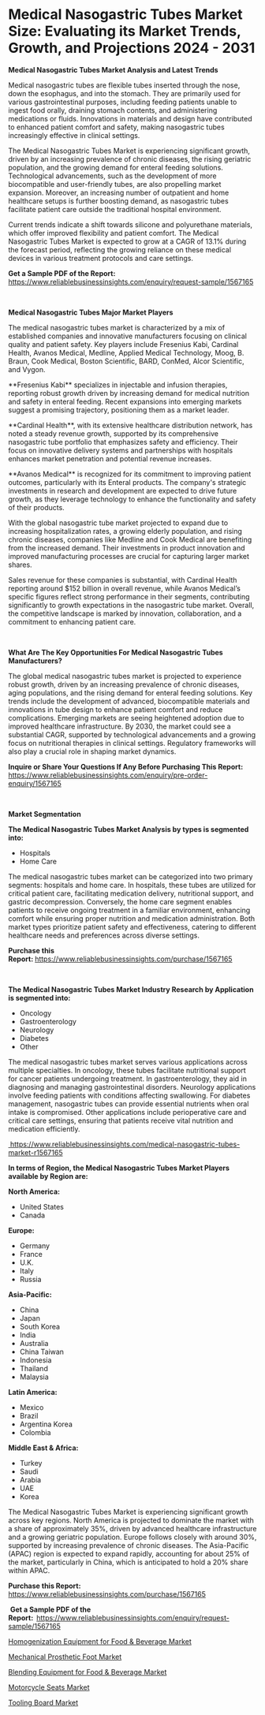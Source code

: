 <p><h1>Medical Nasogastric Tubes Market Size: Evaluating its Market Trends, Growth, and Projections 2024 - 2031</h1></p><p><strong>Medical Nasogastric Tubes Market Analysis and Latest Trends</strong></p>
<p><p>Medical nasogastric tubes are flexible tubes inserted through the nose, down the esophagus, and into the stomach. They are primarily used for various gastrointestinal purposes, including feeding patients unable to ingest food orally, draining stomach contents, and administering medications or fluids. Innovations in materials and design have contributed to enhanced patient comfort and safety, making nasogastric tubes increasingly effective in clinical settings.</p><p>The Medical Nasogastric Tubes Market is experiencing significant growth, driven by an increasing prevalence of chronic diseases, the rising geriatric population, and the growing demand for enteral feeding solutions. Technological advancements, such as the development of more biocompatible and user-friendly tubes, are also propelling market expansion. Moreover, an increasing number of outpatient and home healthcare setups is further boosting demand, as nasogastric tubes facilitate patient care outside the traditional hospital environment.</p><p>Current trends indicate a shift towards silicone and polyurethane materials, which offer improved flexibility and patient comfort. The Medical Nasogastric Tubes Market is expected to grow at a CAGR of 13.1% during the forecast period, reflecting the growing reliance on these medical devices in various treatment protocols and care settings.</p></p>
<p><strong>Get a Sample PDF of the Report:&nbsp;</strong> <a href="https://www.reliablebusinessinsights.com/enquiry/request-sample/1567165">https://www.reliablebusinessinsights.com/enquiry/request-sample/1567165</a></p>
<p>&nbsp;</p>
<p><strong>Medical Nasogastric Tubes Major Market Players</strong></p>
<p><p>The medical nasogastric tubes market is characterized by a mix of established companies and innovative manufacturers focusing on clinical quality and patient safety. Key players include Fresenius Kabi, Cardinal Health, Avanos Medical, Medline, Applied Medical Technology, Moog, B. Braun, Cook Medical, Boston Scientific, BARD, ConMed, Alcor Scientific, and Vygon.</p><p>**Fresenius Kabi** specializes in injectable and infusion therapies, reporting robust growth driven by increasing demand for medical nutrition and safety in enteral feeding. Recent expansions into emerging markets suggest a promising trajectory, positioning them as a market leader.</p><p>**Cardinal Health**, with its extensive healthcare distribution network, has noted a steady revenue growth, supported by its comprehensive nasogastric tube portfolio that emphasizes safety and efficiency. Their focus on innovative delivery systems and partnerships with hospitals enhances market penetration and potential revenue increases.</p><p>**Avanos Medical** is recognized for its commitment to improving patient outcomes, particularly with its Enteral products. The company's strategic investments in research and development are expected to drive future growth, as they leverage technology to enhance the functionality and safety of their products.</p><p>With the global nasogastric tube market projected to expand due to increasing hospitalization rates, a growing elderly population, and rising chronic diseases, companies like Medline and Cook Medical are benefiting from the increased demand. Their investments in product innovation and improved manufacturing processes are crucial for capturing larger market shares.</p><p>Sales revenue for these companies is substantial, with Cardinal Health reporting around $152 billion in overall revenue, while Avanos Medical’s specific figures reflect strong performance in their segments, contributing significantly to growth expectations in the nasogastric tube market. Overall, the competitive landscape is marked by innovation, collaboration, and a commitment to enhancing patient care.</p></p>
<p>&nbsp;</p>
<p><strong>What Are The Key Opportunities For Medical Nasogastric Tubes Manufacturers?</strong></p>
<p><p>The global medical nasogastric tubes market is projected to experience robust growth, driven by an increasing prevalence of chronic diseases, aging populations, and the rising demand for enteral feeding solutions. Key trends include the development of advanced, biocompatible materials and innovations in tube design to enhance patient comfort and reduce complications. Emerging markets are seeing heightened adoption due to improved healthcare infrastructure. By 2030, the market could see a substantial CAGR, supported by technological advancements and a growing focus on nutritional therapies in clinical settings. Regulatory frameworks will also play a crucial role in shaping market dynamics.</p></p>
<p><strong>Inquire or Share Your Questions If Any Before Purchasing This Report:</strong> <a href="https://www.reliablebusinessinsights.com/enquiry/pre-order-enquiry/1567165">https://www.reliablebusinessinsights.com/enquiry/pre-order-enquiry/1567165</a></p>
<p>&nbsp;</p>
<p><strong>Market Segmentation</strong></p>
<p><strong>The Medical Nasogastric Tubes Market Analysis by types is segmented into:</strong></p>
<p><ul><li>Hospitals</li><li>Home Care</li></ul></p>
<p><p>The medical nasogastric tubes market can be categorized into two primary segments: hospitals and home care. In hospitals, these tubes are utilized for critical patient care, facilitating medication delivery, nutritional support, and gastric decompression. Conversely, the home care segment enables patients to receive ongoing treatment in a familiar environment, enhancing comfort while ensuring proper nutrition and medication administration. Both market types prioritize patient safety and effectiveness, catering to different healthcare needs and preferences across diverse settings.</p></p>
<p><strong>Purchase this Report:&nbsp;</strong><a href="https://www.reliablebusinessinsights.com/purchase/1567165">https://www.reliablebusinessinsights.com/purchase/1567165</a></p>
<p>&nbsp;</p>
<p><strong>The Medical Nasogastric Tubes Market Industry Research by Application is segmented into:</strong></p>
<p><ul><li>Oncology</li><li>Gastroenterology</li><li>Neurology</li><li>Diabetes</li><li>Other</li></ul></p>
<p><p>The medical nasogastric tubes market serves various applications across multiple specialties. In oncology, these tubes facilitate nutritional support for cancer patients undergoing treatment. In gastroenterology, they aid in diagnosing and managing gastrointestinal disorders. Neurology applications involve feeding patients with conditions affecting swallowing. For diabetes management, nasogastric tubes can provide essential nutrients when oral intake is compromised. Other applications include perioperative care and critical care settings, ensuring that patients receive vital nutrition and medication efficiently.</p></p>
<p><a href="https://www.reliablebusinessinsights.com/medical-nasogastric-tubes-market-r1567165">&nbsp;https://www.reliablebusinessinsights.com/medical-nasogastric-tubes-market-r1567165</a></p>
<p><strong>In terms of Region, the Medical Nasogastric Tubes Market Players available by Region are:</strong></p>
<p>
    <p> <strong> North America: </strong>
        <ul>
            <li>United States</li>
            <li>Canada</li>
        </ul>
        </p> 
    <p> <strong> Europe: </strong>
        <ul>
            <li>Germany</li>
            <li>France</li>
            <li>U.K.</li>
            <li>Italy</li>
            <li>Russia</li>
        </ul>
        </p> 
    <p> <strong> Asia-Pacific: </strong>
        <ul>
            <li>China</li>
            <li>Japan</li>
            <li>South Korea</li>
            <li>India</li>
            <li>Australia</li>
            <li>China Taiwan</li>
            <li>Indonesia</li>
            <li>Thailand</li>
            <li>Malaysia</li>
        </ul>
        </p> 
    <p> <strong> Latin America: </strong>
        <ul>
            <li>Mexico</li>
            <li>Brazil</li>
            <li>Argentina Korea</li>
            <li>Colombia</li>
        </ul>
        </p> 
    <p> <strong> Middle East & Africa: </strong>
        <ul>
            <li>Turkey</li>
            <li>Saudi</li>
            <li>Arabia</li>
            <li>UAE</li>
            <li>Korea</li>
        </ul>
    </p>
    </p>
<p><p>The Medical Nasogastric Tubes Market is experiencing significant growth across key regions. North America is projected to dominate the market with a share of approximately 35%, driven by advanced healthcare infrastructure and a growing geriatric population. Europe follows closely with around 30%, supported by increasing prevalence of chronic diseases. The Asia-Pacific (APAC) region is expected to expand rapidly, accounting for about 25% of the market, particularly in China, which is anticipated to hold a 20% share within APAC.</p></p>
<p><strong>Purchase this Report: </strong><a href="https://www.reliablebusinessinsights.com/purchase/1567165">https://www.reliablebusinessinsights.com/purchase/1567165</a></p>
<p>&nbsp;<strong>Get a Sample PDF of the Report:&nbsp;&nbsp;</strong><a href="https://www.reliablebusinessinsights.com/enquiry/request-sample/1567165">https://www.reliablebusinessinsights.com/enquiry/request-sample/1567165</a></p>
<p><strong></strong></p>
<p><p><a href="https://issuu.com/reportprime-2/docs/homogenization-equipment-for-food-b_ea10912a15686d">Homogenization Equipment for Food & Beverage Market</a></p><p><a href="https://github.com/aiko92han/Market-Research-Report-List-1/blob/main/mechanical-prosthetic-foot-market.md">Mechanical Prosthetic Foot Market</a></p><p><a href="https://issuu.com/reportprime-2/docs/blending-equipment-for-food-beverag_f6020dd9423169">Blending Equipment for Food & Beverage Market</a></p><p><a href="https://www.linkedin.com/pulse/insights-motorcycle-seats-market-players-size-geographical-ezebe?trackingId=PfUzyVwTSNm7tkO1aESSrQ%3D%3D">Motorcycle Seats Market</a></p><p><a href="https://www.linkedin.com/pulse/tooling-board-market-size-segmentation-trends-growth-analysis-vgvue?trackingId=az8nHHRRTrWAEbodyIxOIA%3D%3D">Tooling Board Market</a></p></p>